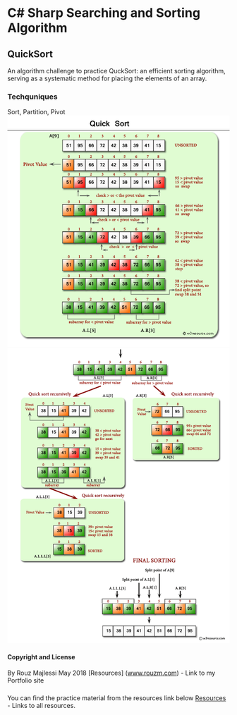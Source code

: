 # C# Sharp Searching and Sorting Algorithm

## QuickSort
An algorithm challenge to practice QuckSort: an efficient sorting algorithm, serving as a systematic method for placing the elements of an array. 

### Techquniques
Sort, Partition, Pivot 
![alt text](img/quick-sort-part-1.png)
![alt text](img/quick-sort-part-2.png)


#### Copyright and License

By Rouz Majlessi May 2018
[Resources] (www.rouzm.com) - Link to my Portfolio site

#####
You can find the practice material from the resources link below
[Resources](https://www.w3resource.com/csharp-exercises/searching-and-sorting-algorithm/searching-and-sorting-algorithm-exercise-9.php) - Links to all resources.  
